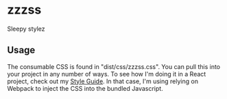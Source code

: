 # zzzss

Sleepy stylez

## Usage

The consumable CSS is found in "dist/css/zzzss.css". You can pull this into your project in any number of ways. To see how I'm doing it in a React project, check out my [Style Guide](https://github.com/BillyZac/style-guide/). In that case, I'm using relying on Webpack to inject the CSS into the bundled Javascript.
